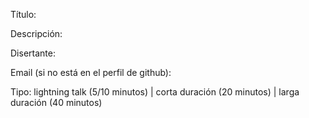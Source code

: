 Título:

Descripción:

Disertante:

Email (si no está en el perfil de github):

Tipo: lightning talk (5/10 minutos) | corta duración (20 minutos) | larga duración (40 minutos)
